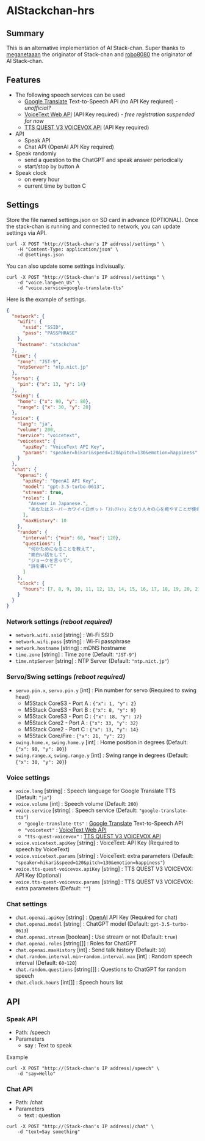 # AIStackchan-hrs

## Summary

This is an alternative implementation of AI Stack-chan. Super thanks to [meganetaaan](https://github.com/meganetaaan) the originator of Stack-chan and [robo8080](https://github.com/robo8080) the originator of AI Stack-chan.

## Features

- The following speech services can be used
  - [Google Translate](https://translate.google.com/) Text-to-Speech API (no API Key reqiured) - *unofficial?*
  - [VoiceText Web API](https://cloud.voicetext.jp/webapi) (API Key required) - *free registration suspended for now*
  - [TTS QUEST V3 VOICEVOX API](https://github.com/ts-klassen/ttsQuestV3Voicevox) (API Key required)
- API
  - Speak API
  - Chat API (OpenAI API Key required)
- Speak randomly
  - send a question to the ChatGPT and speak answer periodically
  - start/stop by button A
- Speak clock
  - on every hour
  - current time by button C

## Settings

Store the file named settings.json on SD card in advance (OPTIONAL). Once the stack-chan is running and connected to network, you can update settings via API.

```shell
curl -X POST "http://(Stack-chan's IP address)/settings" \
    -H "Content-Type: application/json" \
    -d @settings.json
```

You can also update some settings indivisually.

```shell
curl -X POST "http://(Stack-chan's IP address)/settings" \
    -d "voice.lang=en_US" \
    -d "voice.service=google-translate-tts"
```

Here is the example of settings.

```json
{
  "network": {
    "wifi": {
      "ssid": "SSID",
      "pass": "PASSPHRASE"
    },
    "hostname": "stackchan"
  },
  "time": {
    "zone": "JST-9",
    "ntpServer": "ntp.nict.jp"
  },
  "servo": {
    "pin": {"x": 13, "y": 14}
  },
  "swing": {
    "home": {"x": 90, "y": 80},
    "range": {"x": 30, "y": 20}
  },
  "voice": {
    "lang": "ja",
    "volume": 200,
    "service": "voicetext",
    "voicetext": {
      "apiKey": "VoiceText API Key",
      "params": "speaker=hikari&speed=120&pitch=130&emotion=happiness"
    }
  },
  "chat": {
    "openai": {
      "apiKey": "OpenAI API Key",
      "model": "gpt-3.5-turbo-0613",
      "stream": true,
      "roles": [
        "Answer in Japanese.",
        "あなたはスーパーカワイイロボット「ｽﾀｯｸﾁｬﾝ」となり人々の心を癒やすことが使命です。"
      ],
      "maxHistory": 10
    },
    "random": {
      "interval": {"min": 60, "max": 120},
      "questions": [
        "何かためになることを教えて",
        "面白い話をして",
        "ジョークを言って",
        "詩を書いて"
      ]
    },
    "clock": {
      "hours": [7, 8, 9, 10, 11, 12, 13, 14, 15, 16, 17, 18, 19, 20, 21, 22, 23]
    }
  }
}
```

### Network settings *(reboot required)*

- `network.wifi.ssid` [string] : Wi-Fi SSID
- `network.wifi.pass` [string] : Wi-Fi passphrase
- `network.hostname` [string] : mDNS hostname
- `time.zone` [string] : Time zone (Default: `"JST-9"`)
- `time.ntpServer` [string] : NTP Server (Default: `"ntp.nict.jp"`)

### Servo/Swing settings *(reboot required)*

- `servo.pin.x`, `servo.pin.y` [int] : Pin number for servo (Required to swing head)
  - M5Stack CoreS3 - Port A : `{"x": 1, "y": 2}`
  - M5Stack CoreS3 - Port B : `{"x": 8, "y": 9}`
  - M5Stack CoreS3 - Port C : `{"x": 18, "y": 17}`
  - M5Stack Core2 - Port A : `{"x": 33, "y": 32}`
  - M5Stack Core2 - Port C : `{"x": 13, "y": 14}`
  - M5Stack Core/Fire : `{"x": 21, "y": 22}`
- `swing.home.x`, `swing.home.y` [int] : Home position in degrees (Default: `{"x": 90, "y": 80}`)
- `swing.range.x`, `swing.range.y` [int] : Swing range in degrees (Default: `{"x": 30, "y": 20}`)

### Voice settings

- `voice.lang` [string] : Speech language for Google Translate TTS (Default: `"ja"`)
- `voice.volume` [int] : Speech volume (Default: `200`)
- `voice.service` [string] : Speech service (Default: `"google-translate-tts"`)
  - `"google-translate-tts"` : [Google Translate](https://translate.google.com/) Text-to-Speech API
  - `"voicetext"` : [VoiceText Web API](https://cloud.voicetext.jp/webapi)
  - `"tts-quest-voicevox"` : [TTS QUEST V3 VOICEVOX API](https://github.com/ts-klassen/ttsQuestV3Voicevox)
- `voice.voicetext.apiKey` [string] : VoiceText: API Key (Required to speech by VoiceText)
- `voice.voicetext.params` [string] : VoiceText: extra parameters (Default: `"speaker=hikari&speed=120&pitch=130&emotion=happiness"`)
- `voice.tts-quest-voicevox.apiKey` [string] : TTS QUEST V3 VOICEVOX: API Key (Optional)
- `voice.tts-quest-voicevox.params` [string] : TTS QUEST V3 VOICEVOX: extra parameters (Default: `""`)

### Chat settings

- `chat.openai.apiKey` [string] : [OpenAI](https://platform.openai.com/) API Key (Required for chat)
- `chat.openai.model` [string] : ChatGPT model (Default: `gpt-3.5-turbo-0613`)
- `chat.openai.stream` [boolean] : Use stream or not (Default: `true`) 
- `chat.openai.roles` [string[]] : Roles for ChatGPT
- `chat.openai.maxHistory` [int] : Send talk history (Default: `10`)
- `chat.random.interval.min`-`random.interval.max` [int] : Random speech interval (Default: `60`-`120`)
- `chat.random.questions` [string[]] : Questions to ChatGPT for random speech
- `chat.clock.hours` [int[]] : Speech hours list

## API

### Speak API

- Path: /speech
- Parameters
  - say : Text to speak

Example

```shell
curl -X POST "http://(Stack-chan's IP address)/speech" \
    -d "say=Hello"
```

### Chat API

- Path: /chat
- Parameters
  - text : question

```shell
curl -X POST "http://(Stack-chan's IP address)/chat" \
    -d "text=Say something"
```
